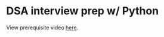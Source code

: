 # DSA interview prep w/ Python

View prerequisite video [here](https://www.youtube.com/watch?v=0K_eZGS5NsU).